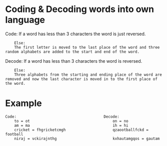 # Coding & Decoding  words into own language

Code:   If a word has less than 3 characters the word is just reversed.

        Else:
        The first letter is moved to the last place of the word and three random alphabets are added to the start and end of the word.


Decode: If a word has less than 3 characters the word is reversed.

        Else:
        Three alphabets from the starting and ending place of the word are removed and now the last character is moved in to the first place of the word.


# Example

    Code:                                       Decode:
        to = ot                                     on = no                             
        am = ma                                     ih = hi  
        cricket = fhgricketcmgh                     qzaootballfckd = football
        niraj = vckirajnthg                         kxhautamgqos = gautam
